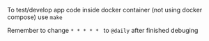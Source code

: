 To test/develop app code inside docker container (not using docker compose) use `make`

Remember to change `* * * * * ` to `@daily` after finished debuging
